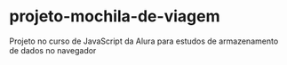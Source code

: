 # projeto-mochila-de-viagem
 Projeto no curso de JavaScript da Alura para estudos de armazenamento de dados no navegador
